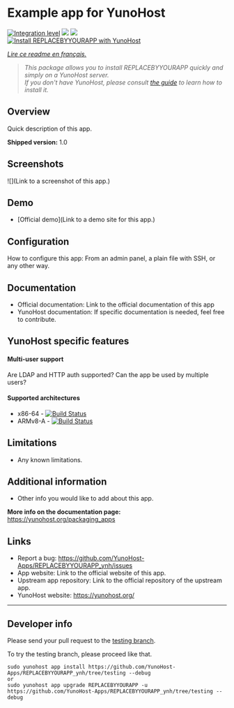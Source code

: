 # Example app for YunoHost

[![Integration level](https://dash.yunohost.org/integration/REPLACEBYYOURAPP.svg)](https://dash.yunohost.org/appci/app/REPLACEBYYOURAPP) ![](https://ci-apps.yunohost.org/ci/badges/REPLACEBYYOURAPP.status.svg) ![](https://ci-apps.yunohost.org/ci/badges/REPLACEBYYOURAPP.maintain.svg)  
[![Install REPLACEBYYOURAPP with YunoHost](https://install-app.yunohost.org/install-with-yunohost.png)](https://install-app.yunohost.org/?app=REPLACEBYYOURAPP)

*[Lire ce readme en français.](./README_fr.md)*

> *This package allows you to install REPLACEBYYOURAPP quickly and simply on a YunoHost server.  
If you don't have YunoHost, please consult [the guide](https://yunohost.org/#/install) to learn how to install it.*

## Overview
Quick description of this app.

**Shipped version:** 1.0

## Screenshots

![](Link to a screenshot of this app.)

## Demo

* [Official demo](Link to a demo site for this app.)

## Configuration

How to configure this app: From an admin panel, a plain file with SSH, or any other way.

## Documentation

 * Official documentation: Link to the official documentation of this app
 * YunoHost documentation: If specific documentation is needed, feel free to contribute.

## YunoHost specific features

#### Multi-user support

Are LDAP and HTTP auth supported?
Can the app be used by multiple users?

#### Supported architectures

* x86-64 - [![Build Status](https://ci-apps.yunohost.org/ci/logs/REPLACEBYYOURAPP%20%28Apps%29.svg)](https://ci-apps.yunohost.org/ci/apps/REPLACEBYYOURAPP/)
* ARMv8-A - [![Build Status](https://ci-apps-arm.yunohost.org/ci/logs/REPLACEBYYOURAPP%20%28Apps%29.svg)](https://ci-apps-arm.yunohost.org/ci/apps/REPLACEBYYOURAPP/)

## Limitations

* Any known limitations.

## Additional information

* Other info you would like to add about this app.

**More info on the documentation page:**  
https://yunohost.org/packaging_apps

## Links

 * Report a bug: https://github.com/YunoHost-Apps/REPLACEBYYOURAPP_ynh/issues
 * App website: Link to the official website of this app.
 * Upstream app repository: Link to the official repository of the upstream app.
 * YunoHost website: https://yunohost.org/

---

Developer info
----------------

Please send your pull request to the [testing branch](https://github.com/YunoHost-Apps/REPLACEBYYOURAPP_ynh/tree/testing).

To try the testing branch, please proceed like that.
```
sudo yunohost app install https://github.com/YunoHost-Apps/REPLACEBYYOURAPP_ynh/tree/testing --debug
or
sudo yunohost app upgrade REPLACEBYYOURAPP -u https://github.com/YunoHost-Apps/REPLACEBYYOURAPP_ynh/tree/testing --debug
```
